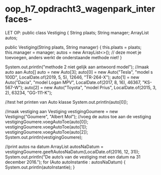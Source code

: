 # oop_h7_opdracht3_wagenpark_interfaces-

LET OP:
public class Vestiging {
String plaats;
String manager;
ArrayList<Auto> autos;

public Vestiging(String plaats, String manager) {
        this.plaats = plaats;
        this.manager = manager;
        autos = new ArrayList<>(); // deze moet je toevoegen, anders werkt de onderstaande methode niet!
    }

System.out.println("methode 2 niet gelijk aan antwoord model");
//maak auto aan
Auto[] auto = new Auto[3];
auto[0] = new Auto("Tesla", "model s 100D", LocalDate.of(2019, 5, 5), 12646, "TR-264-X");
auto[1] = new Auto("Dacia", "model Logan MPV", LocalDate.of(2017, 8, 16), 46367, "KS-567-W");
auto[2] = new Auto("Toyota", "model Prius", LocalDate.of(2015, 3, 2), 63234, "GG-111-K");

//test het printen van Auto klasse
        System.out.println(auto[0]);

//maak vestiging aan
        Vestiging vestigingGoumere = new Vestiging("Goumere", "Albert Mol");
//voeg de autos toe aan de vestiging
        vestigingGoumere.voegAutoToe(auto[0]);
        vestigingGoumere.voegAutoToe(auto[1]);
        vestigingGoumere.voegAutoToe(auto[2]);
        System.out.println(vestigingGoumere);

//print autos na datum
        ArrayList<Auto> autosNaDatum = vestigingGoumere.geeftAutosNaDatum(LocalDate.of(2016, 12, 31));
        System.out.println("De auto’s van de vestiging met een datum na 31 december 2016.");
        for (Auto autoInstantie : autosNaDatum) {
            System.out.println(autoInstantie);
        }